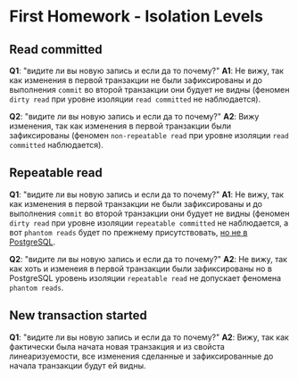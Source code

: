 # First Homework - Isolation Levels

## Read committed
__Q1__: "видите ли вы новую запись и если да то почему?"
__A1__: Не вижу, так как изменения в первой транзакции не были зафиксированы и до выполнения `commit` во второй транзакции они будует не видны (феномен `dirty read` при уровне изоляции `read committed` не наблюдается).

__Q2__: "видите ли вы новую запись и если да то почему?"
__A2__: Вижу изменения, так как изменения в первой транзакции были зафиксированы (феномен `non-repeatable read` при уровне изоляции `read committed` наблюдается).

## Repeatable read
__Q1__: "видите ли вы новую запись и если да то почему?"
__A1__: Не вижу, так как изменения в первой транзакции не были зафиксированы и до выполнения `commit` во второй транзакции они будует не видны (феномен `dirty read` при уровне изоляции `repeatable committed` не наблюдается, а вот `phantom reads` будет по прежнему присутствовать, [но не в PostgreSQL](https://www.postgresql.org/docs/current/transaction-iso.html).

__Q2__: "видите ли вы новую запись и если да то почему?"
__A2__: Не вижу, так как хоть и изменеия в первой транзакции были зафиксированы но в PostgreSQL уровень изоляции `repeatable read` не допускает феномена `phantom reads`.

## New transaction started
__Q1__: "видите ли вы новую запись и если да то почему?"
__A2__: Вижу, так как фактически была начата новая транзакция и из свойста линеаризуемости, все изменения сделанные и зафиксированные до начала транзакции будут ей видны. 